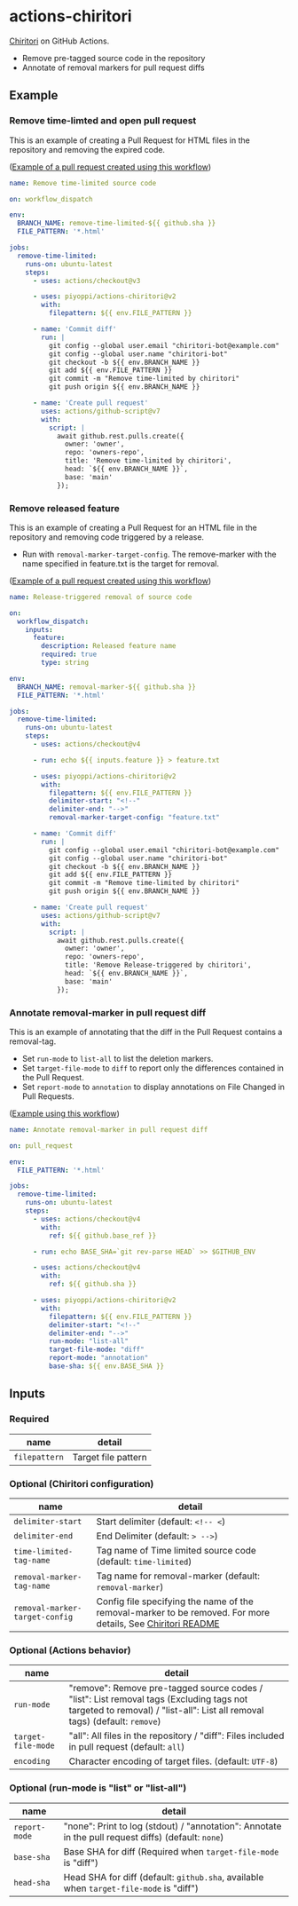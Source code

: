 # actions-chiritori

[Chiritori](https://github.com/piyoppi/chiritori) on GitHub Actions.

- Remove pre-tagged source code in the repository
- Annotate of removal markers for pull request diffs

## Example

### Remove time-limted and open pull request

This is an example of creating a Pull Request for HTML files in the repository and removing the expired code.

([Example of a pull request created using this workflow](https://github.com/piyoppi/actions-sandbox/pull/3))

```yml
name: Remove time-limited source code

on: workflow_dispatch

env:
  BRANCH_NAME: remove-time-limited-${{ github.sha }}
  FILE_PATTERN: '*.html'

jobs:
  remove-time-limited:
    runs-on: ubuntu-latest
    steps:
      - uses: actions/checkout@v3

      - uses: piyoppi/actions-chiritori@v2
        with:
          filepattern: ${{ env.FILE_PATTERN }}

      - name: 'Commit diff'
        run: |
          git config --global user.email "chiritori-bot@example.com"
          git config --global user.name "chiritori-bot"
          git checkout -b ${{ env.BRANCH_NAME }}
          git add ${{ env.FILE_PATTERN }}
          git commit -m "Remove time-limited by chiritori"
          git push origin ${{ env.BRANCH_NAME }}

      - name: 'Create pull request'
        uses: actions/github-script@v7
        with:
          script: |
            await github.rest.pulls.create({
              owner: 'owner',
              repo: 'owners-repo',
              title: 'Remove time-limited by chiritori',
              head: `${{ env.BRANCH_NAME }}`,
              base: 'main'
            });
```

### Remove released feature

This is an example of creating a Pull Request for an HTML file in the repository and removing code triggered by a release.

- Run with `removal-marker-target-config`. The remove-marker with the name specified in feature.txt is the target for removal.

([Example of a pull request created using this workflow](https://github.com/piyoppi/actions-sandbox/pull/7))

```yml
name: Release-triggered removal of source code

on:
  workflow_dispatch:
    inputs:
      feature:
        description: Released feature name
        required: true
        type: string

env:
  BRANCH_NAME: removal-marker-${{ github.sha }}
  FILE_PATTERN: '*.html'

jobs:
  remove-time-limited:
    runs-on: ubuntu-latest
    steps:
      - uses: actions/checkout@v4

      - run: echo ${{ inputs.feature }} > feature.txt

      - uses: piyoppi/actions-chiritori@v2
        with:
          filepattern: ${{ env.FILE_PATTERN }}
          delimiter-start: "<!--"
          delimiter-end: "-->"
          removal-marker-target-config: "feature.txt"

      - name: 'Commit diff'
        run: |
          git config --global user.email "chiritori-bot@example.com"
          git config --global user.name "chiritori-bot"
          git checkout -b ${{ env.BRANCH_NAME }}
          git add ${{ env.FILE_PATTERN }}
          git commit -m "Remove time-limited by chiritori"
          git push origin ${{ env.BRANCH_NAME }}

      - name: 'Create pull request'
        uses: actions/github-script@v7
        with:
          script: |
            await github.rest.pulls.create({
              owner: 'owner',
              repo: 'owners-repo',
              title: 'Remove Release-triggered by chiritori',
              head: `${{ env.BRANCH_NAME }}`,
              base: 'main'
            });
```

### Annotate removal-marker in pull request diff

This is an example of annotating that the diff in the Pull Request contains a removal-tag.

- Set `run-mode` to `list-all` to list the deletion markers.
- Set `target-file-mode` to `diff` to report only the differences contained in the Pull Request.
- Set `report-mode` to `annotation` to display annotations on File Changed in Pull Requests. 

([Example using this workflow](https://github.com/piyoppi/actions-sandbox/pull/8/files))

```yml
name: Annotate removal-marker in pull request diff

on: pull_request

env:
  FILE_PATTERN: '*.html'

jobs:
  remove-time-limited:
    runs-on: ubuntu-latest
    steps:
      - uses: actions/checkout@v4
        with:
          ref: ${{ github.base_ref }}

      - run: echo BASE_SHA=`git rev-parse HEAD` >> $GITHUB_ENV

      - uses: actions/checkout@v4
        with:
          ref: ${{ github.sha }}

      - uses: piyoppi/actions-chiritori@v2
        with:
          filepattern: ${{ env.FILE_PATTERN }}
          delimiter-start: "<!--"
          delimiter-end: "-->"
          run-mode: "list-all"
          target-file-mode: "diff"
          report-mode: "annotation"
          base-sha: ${{ env.BASE_SHA }}
```

## Inputs

### Required

| name | detail |
| -- | -- |
| `filepattern` | Target file pattern |

### Optional (Chiritori configuration)

| name | detail |
| -- | -- |
| `delimiter-start` | Start delimiter (default: `<!-- <`) |
| `delimiter-end` | End Delimiter (default: `> -->`) |
| `time-limited-tag-name` | Tag name of Time limited source code (default: `time-limited`) |
| `removal-marker-tag-name` | Tag name for removal-marker (default: `removal-marker`) |
| `removal-marker-target-config` | Config file specifying the name of the removal-marker to be removed. For more details, See [Chiritori README](https://github.com/piyoppi/chiritori?tab=readme-ov-file#removal-marker) |

### Optional (Actions behavior)

| name | detail |
| -- | -- |
| `run-mode` | "remove": Remove pre-tagged source codes / "list": List removal tags (Excluding tags not targeted to removal) / "list-all": List all removal tags) (default: `remove`) |
| `target-file-mode` | "all": All files in the repository / "diff": Files included in pull request (default: `all`) |
| `encoding` | Character encoding of target files. (default: `UTF-8`) |

### Optional (run-mode is "list" or "list-all")

| name | detail |
| -- | -- |
| `report-mode` | "none": Print to log (stdout) / "annotation": Annotate in the pull request diffs) (default: `none`) |
| `base-sha` | Base SHA for diff (Required when `target-file-mode` is "diff") |
| `head-sha` | Head SHA for diff (default: `github.sha`, available when `target-file-mode` is "diff") |


